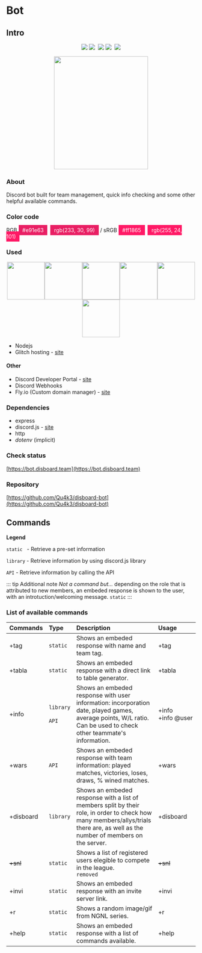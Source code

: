 # Bot

## Intro

<p align="center">
    <img src="https://img.shields.io/uptimerobot/status/m781988851-938274f9a647999f631d51b0.svg?label=server&style=flat" /> <img src="https://img.shields.io/uptimerobot/ratio/m781988851-938274f9a647999f631d51b0.svg?label=server%20uptime&style=flat" />&nbsp;
    <img src="https://img.shields.io/uptimerobot/status/m781341370-d375025844aeece012d108ba.svg?label=bot&style=flat" /> <img src="https://img.shields.io/uptimerobot/ratio/m781341370-d375025844aeece012d108ba.svg?label=bot%20uptime&style=flat" />&nbsp;
    <img src="https://img.shields.io/discord/410932889601966100.svg?style=flat&logo=discord&logoColor=%23ffffff&colorB=%23FF1865" />

</p>

<p align="center">
    <img width="250" height="300" src="https://cdn.discordapp.com/attachments/503303753705848838/541225512459042818/tet_github.png">
</p>

### About

Discord bot built for team management, quick info checking and some other helpful available commands.

### Color code

RGB <span style="background-color: #e91e63;padding:5px 10px;color:#fff;">#e91e63</span>&nbsp;&nbsp;<span style="background-color: #e91e63;padding:5px 10px;color:#fff;">rgb(233, 30, 99)</span> / sRGB <span style="background-color: #ff1865;padding:5px 10px;color:#fff;">#ff1865</span>&nbsp;&nbsp;<span style="background-color: #ff1865;padding:5px 10px;color:#fff;">rgb(255, 24, 101)</span>

### Used

<p align="center" class="spaced-items">
    <img width="100" src="https://cdn.discordapp.com/attachments/561938814063607823/561942886770278421/node_2.png"><img width="100" src="https://cdn.discordapp.com/attachments/561938814063607823/561943014038044692/discordjs.png"><img width="100" src="https://cdn.discordapp.com/attachments/561938814063607823/561943010930065426/discord.png"><img width="100" src="https://cdn.discordapp.com/attachments/561938814063607823/561943019151163393/webhooks.png"><img width="100" src="https://cdn.discordapp.com/attachments/561938814063607823/561943015493730315/glitch.png"><img width="100" src="https://media.discordapp.net/attachments/561938814063607823/562330288265363484/flyio.png">
</p>

- Nodejs
- Glitch hosting - [site](https://glitch.com)

#### Other

- Discord Developer Portal - [site](https://discordapp.com/developers)
- Discord Webhooks
- Fly.io (Custom domain manager)  - [site](https://fly.io/)

### Dependencies

- express
- discord.js - [site](https://discord.js.org)
- http
- _dotenv_ (implicit)

### Check status

[https://bot.disboard.team](https://bot.disboard.team)

### Repository <Badge text="public"/>

[https://github.com/Qu4k3/disboard-bot](https://github.com/Qu4k3/disboard-bot)

## Commands

**Legend**

`static` &nbsp; - Retrieve a pre-set information

`library` - Retrieve information by using discord.js library

`API` - Retrieve information by calling the API

::: tip Additional note
 _Not a command but..._ depending on the role that is attributed to new members, an embeded response is shown to the user, with an introtuction/welcoming message. `static`
:::

### List of available commands

| Commands  | Type  | Description           | Usage  |
|:----------|:----------|:----------------------|:-------|
| +tag | `static`      | Shows an embeded response with name and team tag.                                                                                                                                | +tag |
| +tabla | `static`    | Shows an embeded response with a direct link to table generator.                                                                                                                 | +tabla |
| +info | `library`<br><br>`API`     | Shows an embeded response with user information: incorporation date, played games, average points, W/L ratio.<br>Can be used to check other teammate's information.              | +info<br>+info&#160;@user |
| +wars | `API`     | Shows an embeded response with team information: played matches, victories, loses, draws, % wined matches.                                                                       | +wars |
| +disboard | `library` | Shows an embeded response with a list of members split by their role, in order to check how many members/allys/trials there are, as well as the number of members on the server. | +disboard |
| ~~+snl~~ | `static`  | Shows a list of registered users elegible to compete in the league.<br>`removed`                                                                                                 | ~~+snl~~ |
| +invi | `static`     | Shows an embeded response with an invite server link.                                                                                                                            | +invi |
| +r | `static`        | Shows a random image/gif from NGNL series.                                                                                                                                       | +r  |
| +help | `static`     | Shows an embeded response with a list of commands available.                                                                                                                     | +help |
